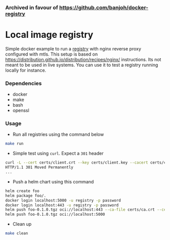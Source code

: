 ### Archived in favour of https://github.com/banjoh/docker-registry

# Local image registry
Simple docker example to run a [registry](https://distribution.github.io/distribution/) with nginx reverse proxy configured with mtls. This setup is based on https://distribution.github.io/distribution/recipes/nginx/ instructions. Its not meant to be used in live systems. You can use it to test a registry running locally for instance.

### Dependencies
- docker
- make
- bash
- openssl

### Usage
- Run all registries using the command below
```sh
make run
```

- Simple test using `curl`. Expect a `301` header
```sh
curl -L --cert certs/client.crt --key certs/client.key --cacert certs/ca.crt https://localhost/v2 -I
HTTP/1.1 301 Moved Permanently
...
```

- Push a helm chart using this command
```sh
helm create foo
helm package foo/.
docker login localhost:5000 -u registry -p password
docker login localhost:443 -u registry -p password
helm push foo-0.1.0.tgz oci://localhost:443 --ca-file certs/ca.crt --cert-file certs/client.crt --key-file certs/client.key
helm push foo-0.1.0.tgz oci://localhost:5000
```

- Clean up
```sh
make clean
```
